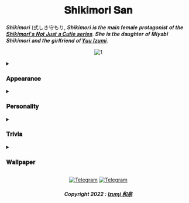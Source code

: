 <body>
<h1 align="center">
<b>𝐒𝐡𝐢𝐤𝐢𝐦𝐨𝐫𝐢 𝐒𝐚𝐧</b></h1>

𝑺𝒉𝒊𝒌𝒊𝒎𝒐𝒓𝒊 (式しき守もり, 𝑺𝒉𝒊𝒌𝒊𝒎𝒐𝒓𝒊 𝒊𝒔 𝒕𝒉𝒆 𝒎𝒂𝒊𝒏 𝒇𝒆𝒎𝒂𝒍𝒆 𝒑𝒓𝒐𝒕𝒂𝒈𝒐𝒏𝒊𝒔𝒕 𝒐𝒇 𝒕𝒉𝒆 [𝑺𝒉𝒊𝒌𝒊𝒎𝒐𝒓𝒊'𝒔 𝑵𝒐𝒕 𝑱𝒖𝒔𝒕 𝒂 𝑪𝒖𝒕𝒊𝒆 𝒔𝒆𝒓𝒊𝒆𝒔](https://zoro.to/shikimoris-not-just-a-cutie-17452?ref=search). 𝑺𝒉𝒆 𝒊𝒔 𝒕𝒉𝒆 𝒅𝒂𝒖𝒈𝒉𝒕𝒆𝒓 𝒐𝒇 𝑴𝒊𝒚𝒂𝒃𝒊 𝑺𝒉𝒊𝒌𝒊𝒎𝒐𝒓𝒊 𝒂𝒏𝒅 𝒕𝒉𝒆 𝒈𝒊𝒓𝒍𝒇𝒓𝒊𝒆𝒏𝒅 𝒐𝒇 [𝒀𝒖𝒖 𝑰𝒛𝒖𝒎𝒊](https://github.com/AL3X-Github/Yuu-Izumi).

<div align="center">

![1](https://github.com/AL3X-Github/Resources/blob/main/Photos/Izumi%20X%20Shikimori.png)

</div>
<details>
<summary><h3>𝐀𝐩𝐩𝐞𝐚𝐫𝐚𝐧𝐜𝐞</h3></summary>

> 𝑺𝒉𝒊𝒌𝒊𝒎𝒐𝒓𝒊 𝒉𝒂𝒔 𝒔𝒊𝒍𝒌𝒚 𝒑𝒊𝒏𝒌 𝒉𝒂𝒊𝒓, 𝒈𝒓𝒆𝒆𝒏-𝒃𝒍𝒖𝒆 𝒆𝒚𝒆𝒔, 𝒂𝒏𝒅 𝒂 𝒔𝒍𝒊𝒎 𝒃𝒐𝒅𝒚. 𝑺𝒉𝒆 𝒊𝒔 𝒅𝒆𝒔𝒄𝒓𝒊𝒃𝒆𝒅 𝒂𝒔 𝒆𝒙𝒕𝒓𝒆𝒎𝒆𝒍𝒚 𝒄𝒖𝒕𝒆 𝒃𝒚 𝒀𝒖𝒖 𝑰𝒛𝒖𝒎𝒊 𝒂𝒏𝒅 𝒔𝒉𝒆 𝒊𝒔 𝒈𝒆𝒏𝒆𝒓𝒂𝒍𝒍𝒚 𝒍𝒐𝒗𝒆𝒅 𝒃𝒚 𝒆𝒗𝒆𝒓𝒚𝒐𝒏𝒆. 𝑺𝒉𝒆 𝒉𝒂𝒔 𝒂 𝒄𝒐𝒐𝒍 𝒔𝒊𝒅𝒆 𝒕𝒐 𝒉𝒆𝒓 𝒘𝒉𝒊𝒄𝒉 𝒔𝒉𝒐𝒘𝒔 𝒘𝒉𝒆𝒏 𝒉𝒆𝒓 𝒃𝒐𝒚𝒇𝒓𝒊𝒆𝒏𝒅 𝒘𝒉𝒐 𝒉𝒂𝒔 𝒕𝒆𝒓𝒓𝒊𝒃𝒍𝒆 𝒍𝒖𝒄𝒌 𝒈𝒆𝒕𝒔 𝒊𝒏𝒕𝒐 𝒕𝒓𝒐𝒖𝒃𝒍𝒆 𝒂𝒏𝒅 𝒔𝒉𝒆 𝒉𝒂𝒔 𝒕𝒐 𝒔𝒂𝒗𝒆 𝒉𝒊𝒎. 𝑺𝒉𝒆 𝒊𝒔 𝒗𝒆𝒓𝒚 𝒂𝒕𝒉𝒍𝒆𝒕𝒊𝒄 𝒂𝒏𝒅 𝒂𝒄𝒕𝒊𝒗𝒆 𝒂𝒍𝒍 𝒕𝒉𝒆 𝒕𝒊𝒎𝒆 𝒘𝒉𝒊𝒄𝒉 𝒊𝒔 𝒔𝒉𝒐𝒘𝒏 𝒂𝒈𝒂𝒊𝒏 𝒂𝒏𝒅 𝒂𝒈𝒂𝒊𝒏 𝒂𝒔 𝒔𝒉𝒆 𝒔𝒕𝒐𝒑𝒔 𝒎𝒐𝒔𝒕 𝒕𝒉𝒊𝒏𝒈𝒔 𝒇𝒓𝒐𝒎 𝒉𝒖𝒓𝒕𝒊𝒏𝒈 𝑰𝒛𝒖𝒎𝒊.
𝑫𝒖𝒓𝒊𝒏𝒈 𝒉𝒆𝒓 𝒎𝒊𝒅𝒅𝒍𝒆 𝒔𝒄𝒉𝒐𝒐𝒍 𝒚𝒆𝒂𝒓𝒔, 𝑺𝒉𝒊𝒌𝒊𝒎𝒐𝒓𝒊 𝒌𝒆𝒑𝒕 𝒉𝒆𝒓 𝒉𝒂𝒊𝒓 𝒎𝒖𝒄𝒉 𝒔𝒉𝒐𝒓𝒕𝒆𝒓 𝒂𝒏𝒅 𝒖𝒔𝒖𝒂𝒍𝒍𝒚 𝒅𝒓𝒆𝒔𝒔𝒆𝒅 𝒂𝒏𝒅 𝒂𝒄𝒕𝒆𝒅 𝒊𝒏 𝒂 𝒎𝒐𝒓𝒆 𝒎𝒂𝒔𝒄𝒖𝒍𝒊𝒏𝒆 𝒇𝒂𝒔𝒉𝒊𝒐𝒏.

![2](https://github.com/AL3X-Github/Resources/blob/main/Photos/Shikimori-San%202.jpeg)

</details>
<details>
<summary><h3>𝐏𝐞𝐫𝐬𝐨𝐧𝐚𝐥𝐢𝐭𝐲</h3></summary>

> 𝑺𝒉𝒆 𝒍𝒐𝒗𝒆𝒔 𝒀𝒖𝒖 𝑰𝒛𝒖𝒎𝒊 𝒗𝒆𝒓𝒚 𝒎𝒖𝒄𝒉 𝒂𝒏𝒅 𝒂𝒍𝒘𝒂𝒚𝒔 𝒕𝒂𝒌𝒆𝒔 𝒄𝒂𝒓𝒆 𝒐𝒇 𝒉𝒊𝒎 𝒃𝒚 𝒍𝒊𝒕𝒆𝒓𝒂𝒍𝒍𝒚 𝒑𝒓𝒐𝒕𝒆𝒄𝒕𝒊𝒏𝒈 𝒉𝒊𝒎 𝒇𝒓𝒐𝒎 𝒆𝒗𝒆𝒓𝒚 𝒃𝒂𝒅 𝒔𝒊𝒕𝒖𝒂𝒕𝒊𝒐𝒏 𝒉𝒆 𝒈𝒆𝒕𝒔 𝒊𝒏 𝒅𝒖𝒆 𝒕𝒐 𝒉𝒊𝒔 𝒃𝒂𝒅 𝒍𝒖𝒄𝒌. 𝑺𝒉𝒆 𝒉𝒂𝒔 𝒉𝒆𝒓 𝒐𝒘𝒏 𝒊𝒅𝒆𝒂𝒔 𝒂𝒏𝒅 𝒔𝒉𝒆 𝒔𝒕𝒊𝒄𝒌𝒔 𝒕𝒐 𝒕𝒉𝒆𝒎. 𝑺𝒉𝒆 𝒓𝒆𝒇𝒆𝒓𝒔 𝒕𝒐 𝒉𝒆𝒓 𝒃𝒐𝒚𝒇𝒓𝒊𝒆𝒏𝒅 𝒂𝒔 "𝑰𝒛𝒖𝒎𝒊-𝒔𝒂𝒏" 𝒂𝒏𝒅 𝒉𝒆 𝒅𝒐𝒆𝒔 𝒕𝒉𝒆 𝒔𝒂𝒎𝒆 𝒇𝒐𝒓 𝒉𝒆𝒓 𝒃𝒚 𝒓𝒆𝒇𝒆𝒓𝒓𝒊𝒏𝒈 𝒕𝒐 𝒉𝒆𝒓 𝒂𝒔 "𝑺𝒉𝒊𝒌𝒊𝒎𝒐𝒓𝒊-𝒔𝒂𝒏" 𝒂𝒏𝒅 𝒏𝒐𝒕 𝒃𝒚 𝒕𝒉𝒆𝒊𝒓 𝒇𝒊𝒓𝒔𝒕 𝒏𝒂𝒎𝒆𝒔 𝒃𝒆𝒄𝒂𝒖𝒔𝒆 𝒔𝒉𝒆 𝒂𝒅𝒎𝒊𝒓𝒆𝒔 𝒉𝒐𝒘 𝒉𝒆𝒓 𝒈𝒓𝒂𝒏𝒅𝒑𝒂𝒓𝒆𝒏𝒕𝒔 𝒂𝒅𝒅𝒓𝒆𝒔𝒔𝒆𝒅 𝒆𝒂𝒄𝒉 𝒐𝒕𝒉𝒆𝒓 𝒃𝒚 𝒐𝒏𝒍𝒚 𝒕𝒉𝒆𝒊𝒓 𝒍𝒂𝒔𝒕 𝒏𝒂𝒎𝒆𝒔. 𝑺𝒉𝒆 𝒊𝒔 𝒂 𝒗𝒆𝒓𝒚 𝒅𝒆𝒑𝒆𝒏𝒅𝒂𝒃𝒍𝒆 𝒑𝒆𝒓𝒔𝒐𝒏 𝒔𝒉𝒐𝒘𝒏 𝒕𝒊𝒎𝒆 𝒂𝒏𝒅 𝒕𝒊𝒎𝒆 𝒂𝒈𝒂𝒊𝒏. 𝑺𝒉𝒆 𝒊𝒔 𝒂𝒍𝒔𝒐 𝒗𝒆𝒓𝒚 𝒈𝒐𝒐𝒅 𝒂𝒕 𝒔𝒑𝒐𝒓𝒕𝒔 𝒂𝒏𝒅 𝒖𝒔𝒖𝒂𝒍𝒍𝒚 𝒂𝒏𝒚𝒕𝒉𝒊𝒏𝒈 𝒔𝒉𝒆 𝒅𝒐𝒆𝒔 𝒆𝒙𝒄𝒆𝒑𝒕 𝒄𝒐𝒐𝒌𝒊𝒏𝒈, 𝒕𝒉𝒐𝒖𝒈𝒉 𝒔𝒉𝒆 𝒍𝒂𝒕𝒆𝒓 𝒊𝒎𝒑𝒓𝒐𝒗𝒆𝒔. 𝑺𝒉𝒆 𝒉𝒂𝒔 𝒂 𝒃𝒓𝒐𝒕𝒉𝒆𝒓𝒍𝒚 𝒓𝒆𝒍𝒂𝒕𝒊𝒐𝒏𝒔𝒉𝒊𝒑 𝒘𝒊𝒕𝒉 𝑺𝒉𝒖𝒖 𝑰𝒏𝒖𝒛𝒖𝒌𝒂 𝒂𝒏𝒅 𝒂𝒄𝒄𝒊𝒅𝒆𝒏𝒕𝒂𝒍𝒍𝒚 𝒄𝒂𝒍𝒍𝒔 𝒉𝒊𝒎 "𝒏𝒊𝒊-𝒄𝒉𝒂𝒏" 𝒂𝒏𝒅 𝒕𝒉𝒆𝒏 𝒈𝒆𝒕𝒔 𝒇𝒍𝒖𝒔𝒕𝒆𝒓𝒆𝒅 𝒂𝒃𝒐𝒖𝒕 𝒊𝒕. 𝑺𝒉𝒆 𝒔𝒆𝒆𝒔 𝒂𝒏𝒚𝒐𝒏𝒆 𝑰𝒛𝒖𝒎𝒊 𝒍𝒊𝒌𝒆𝒔 𝒂𝒔 𝒂 𝒓𝒊𝒗𝒂𝒍 𝒂𝒏𝒅 𝒕𝒓𝒊𝒆𝒔 𝒕𝒐 𝒃𝒆𝒔𝒕 𝒕𝒉𝒆𝒎. 𝑳𝒊𝒌𝒆 𝑲𝒂𝒎𝒊𝒚𝒂, 𝒔𝒉𝒆'𝒔 𝒆𝒂𝒔𝒚 𝒕𝒐 𝒑𝒓𝒐𝒗𝒐𝒌𝒆 𝒊𝒏𝒕𝒐 𝒂𝒄𝒄𝒆𝒑𝒕𝒊𝒏𝒈 𝒂 𝒄𝒉𝒂𝒍𝒍𝒆𝒏𝒈𝒆.

![3](https://github.com/AL3X-Github/Resources/blob/main/Photos/Shikimori-San%201.jpeg)

</details>
<details>
<summary><h3>𝐓𝐫𝐢𝐯𝐢𝐚</h3></summary>

> 𝑺𝒉𝒆 𝒅𝒊𝒔𝒍𝒊𝒌𝒆𝒔 𝒔𝒘𝒆𝒆𝒕𝒔, 𝒕𝒉𝒐𝒖𝒈𝒉 𝒔𝒉𝒆 𝒂𝒄𝒄𝒆𝒑𝒕𝒔 𝒂𝒏𝒚𝒕𝒉𝒊𝒏𝒈 𝒎𝒂𝒅𝒆 𝒃𝒚 𝑰𝒛𝒖𝒎𝒊, 𝒊𝒏𝒄𝒍𝒖𝒅𝒊𝒏𝒈 𝒕𝒉𝒆 𝑺'𝒎𝒐𝒓𝒆𝒔 𝒉𝒆 𝒎𝒂𝒅𝒆.
𝑯𝒆𝒓 𝒄𝒐𝒐𝒍 𝒔𝒊𝒅𝒆 𝒂𝒍𝒍𝒐𝒘𝒔 𝒉𝒆𝒓 𝒕𝒐 𝒂𝒄𝒄𝒖𝒓𝒂𝒕𝒆𝒍𝒚 𝒔𝒉𝒐𝒐𝒕 𝒉𝒆𝒓 𝒕𝒂𝒓𝒈𝒆𝒕𝒔.
𝑺𝒉𝒆'𝒔 𝒏𝒐𝒕 𝒂 𝒈𝒓𝒆𝒂𝒕 𝒔𝒊𝒏𝒈𝒆𝒓.
𝑺𝒉𝒆'𝒔 𝒂𝒇𝒓𝒂𝒊𝒅 𝒐𝒇 𝑻𝒊𝒈𝒆𝒓𝒔.
𝑺𝒉𝒆 𝒉𝒂𝒔 𝒑𝒐𝒐𝒓 𝒆𝒚𝒆𝒔𝒊𝒈𝒉𝒕.

![4](https://github.com/AL3X-Github/Resources/blob/main/Photos/Izumi%20X%20Shikimori's.png)

</details>
<details>
<summary><h3>𝐖𝐚𝐥𝐥𝐩𝐚𝐩𝐞𝐫</h3></summary>

> Download Shikimori's Not Just A Cutie Wallpaper.

![Wallpaper](https://github.com/AL3X-Github/Resources/blob/main/Photos/Wallpaper.png)

> Wallpaper Credit : [@MaximXWallpapers](https://telegram.dog/MaximXWallapes)

</details>
<div align="center">

[![Telegram](https://img.shields.io/badge/Group-%232C3454?style=for-the-badge&logo=telegram&logoColor=white)](https://t.me/MaximXGroup) [![Telegram](https://img.shields.io/badge/Channel-%232C3454?style=for-the-badge&logo=telegram&logoColor=white)](https://t.me/MaximXChannels)

<h6>

**Copyright 2022 :** [**Iᴢυɱi 和泉**](https://telegram.dog/MaximXRobot) 

</h6>
</div>
